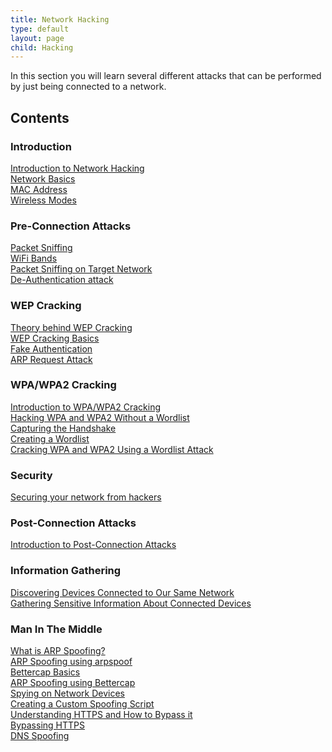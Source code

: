 ```yaml
---
title: Network Hacking
type: default
layout: page
child: Hacking
---
```


In this section you will learn several different attacks that can be performed
by just being connected to a network.

## Contents

### Introduction

[Introduction to Network Hacking](/hacking/network-hacking/contents/intro/introduction)<br>
[Network Basics](/hacking/network-hacking/contents/intro/basics)<br>
[MAC Address](/hacking/network-hacking/contents/intro/mac)<br>
[Wireless Modes](/hacking/network-hacking/contents/intro/modes)<br>

### Pre-Connection Attacks

[Packet Sniffing](/hacking/network-hacking/contents/preconnection/sniffing)<br>
[WiFi Bands](/hacking/network-hacking/contents/preconnection/bands)<br>
[Packet Sniffing on Target Network](/hacking/network-hacking/contents/preconnection/sniffingtarget)<br>
[De-Authentication attack](/hacking/network-hacking/contents/preconnection/deauth)<br>

### WEP Cracking

[Theory behind WEP Cracking](/hacking/network-hacking/contents/wep/theory)<br>
[WEP Cracking Basics](/hacking/network-hacking/contents/wep/basics)<br>
[Fake Authentication](/hacking/network-hacking/contents/wep/fakeauth)<br>
[ARP Request Attack](/hacking/network-hacking/contents/wep/arprequest)<br>

### WPA/WPA2 Cracking

[Introduction to WPA/WPA2 Cracking](/hacking/network-hacking/contents/wpa/introduction)<br>
[Hacking WPA and WPA2 Without a Wordlist](/hacking/network-hacking/contents/wpa/nowordlist)<br>
[Capturing the Handshake](/hacking/network-hacking/contents/wpa/handshake)<br>
[Creating a Wordlist](/hacking/network-hacking/contents/wpa/wordlist)<br>
[Cracking WPA and WPA2 Using a Wordlist Attack](/hacking/network-hacking/contents/wpa/wordlistattack)<br>

### Security

[Securing your network from hackers](/hacking/network-hacking/contents/securing)<br>

### Post-Connection Attacks

[Introduction to Post-Connection Attacks](/hacking/network-hacking/contents/postconnection/introduction)<br>

### Information Gathering

[Discovering Devices Connected to Our Same Network](/hacking/network-hacking/contents/gathering-info/devices)<br>
[Gathering Sensitive Information About Connected Devices](/hacking/network-hacking/contents/gathering-info/sensitive)<br>

### Man In The Middle

[What is ARP Spoofing?](/hacking/network-hacking/contents/mitm/arp)<br>
[ARP Spoofing using arpspoof](/hacking/network-hacking/contents/mitm/arpspoof)<br>
[Bettercap Basics](/hacking/network-hacking/contents/mitm/bettercap-basics)<br>
[ARP Spoofing using Bettercap](/hacking/network-hacking/contents/mitm/bettercap-arp)<br>
[Spying on Network Devices](/hacking/network-hacking/contents/mitm/spying)<br>
[Creating a Custom Spoofing Script](/hacking/network-hacking/contents/mitm/custom)<br>
[Understanding HTTPS and How to Bypass it](/hacking/network-hacking/contents/mitm/understanding-https)<br>
[Bypassing HTTPS](/hacking/network-hacking/contents/mitm/bypassing-https)<br>
[DNS Spoofing](/hacking/network-hacking/contents/mitm/dns-spoofing)<br>
